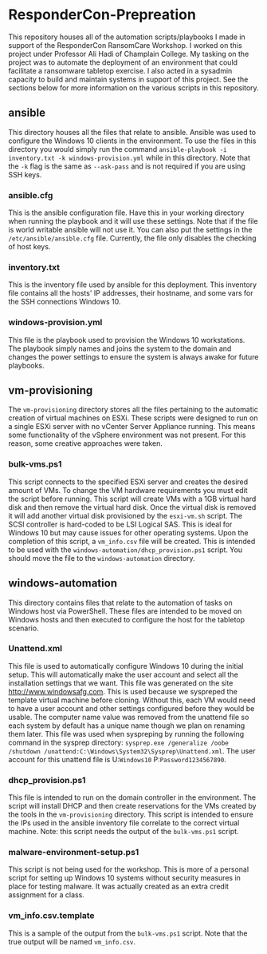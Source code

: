 # ResponderCon-Prepreation
This repository houses all of the automation scripts/playbooks I made in support of the ResponderCon RansomCare Workshop. I worked on this project under Professor Ali Hadi of Champlain College. My tasking on the project was to automate the deployment of an environment that could facilitate a ransomware tabletop exercise. I also acted in a sysadmin capacity to build and maintain systems in support of this project. See the sections below for more information on the various scripts in this repository.

## ansible
This directory houses all the files that relate to ansible. Ansible was used to configure the Windows 10 clients in the environment. To use the files in this directory you would simply run the command `ansible-playbook -i inventory.txt -k windows-provision.yml` while in this directory. Note that the `-k` flag is the same as `--ask-pass` and is not required if you are using SSH keys. 
### ansible.cfg
This is the ansible configuration file. Have this in your working directory when running the playbook and it will use these settings. Note that if the file is world writable ansible will not use it. You can also put the settings in the `/etc/ansible/ansible.cfg` file. Currently, the file only disables the checking of host keys. 
### inventory.txt
This is the inventory file used by ansible for this deployment. This inventory file contains all the hosts' IP addresses, their hostname, and some vars for the SSH connections Windows 10. 
### windows-provision.yml
This file is the playbook used to provision the Windows 10 workstations. The playbook simply names and joins the system to the domain and changes the power settings to ensure the system is always awake for future playbooks. 

## vm-provisioning
The `vm-provisioning` directory stores all the files pertaining to the automatic creation of virtual machines on ESXi. These scripts were designed to run on a single ESXi server with no vCenter Server Appliance running. This means some functionality of the vSphere environment was not present. For this reason, some creative approaches were taken. 
### bulk-vms.ps1
This script connects to the specified ESXi server and creates the desired amount of VMs. To change the VM hardware requirements you must edit the script before running. This script will create VMs with a 1GB virtual hard disk and then remove the virtual hard disk. Once the virtual disk is removed it will add another virtual disk provisioned by the `esxi-vm.sh` script. The SCSI controller is hard-coded to be LSI Logical SAS. This is ideal for Windows 10 but may cause issues for other operating systems. Upon the completion of this script, a `vm_info.csv` file will be created. This is intended to be used with the `windows-automation/dhcp_provision.ps1` script. You should move the file to the `windows-automation` directory. 

## windows-automation
This directory contains files that relate to the automation of tasks on Windows host via PowerShell. These files are intended to be moved on Windows hosts and then executed to configure the host for the tabletop scenario. 
### Unattend.xml
This file is used to automatically configure Windows 10 during the initial setup. This will automatically make the user account and select all the installation settings that we want. This file was generated on the site http://www.windowsafg.com. This is used because we syspreped the template virtual machine before cloning. Without this, each VM would need to have a user account and other settings configured before they would be usable. The computer name value was removed from the unattend file so each system by default has a unique name though we plan on renaming them later. This file was used when syspreping by running the following command in the sysprep directory: `sysprep.exe /generalize /oobe /shutdown /unattend:C:\Windows\System32\Sysprep\Unattend.xml`. The user account for this unattend file is U:`Windows10` P:`Password1234567890`.
### dhcp_provision.ps1
This file is intended to run on the domain controller in the environment. The script will install DHCP and then create reservations for the VMs created by the tools in the `vm-provisioning` directory. This script is intended to ensure the IPs used in the ansible inventory file correlate to the correct virtual machine. Note: this script needs the output of the `bulk-vms.ps1` script. 
### malware-environment-setup.ps1
This script is not being used for the workshop. This is more of a personal script for setting up Windows 10 systems without security measures in place for testing malware. It was actually created as an extra credit assignment for a class. 
### vm_info.csv.template
This is a sample of the output from the `bulk-vms.ps1` script. Note that the true output will be named `vm_info.csv`. 
